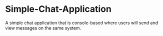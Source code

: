 # Simple-Chat-Application
A simple chat application that is console-based where users will send and view messages on the same system.
